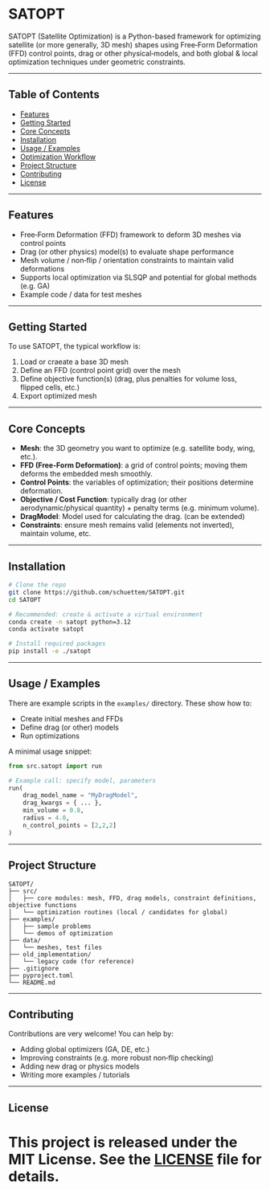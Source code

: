 # SATOPT

SATOPT (Satellite Optimization) is a Python-based framework for optimizing satellite (or more generally, 3D mesh) shapes using Free‑Form Deformation (FFD) control points, drag or other physical‑models, and both global & local optimization techniques under geometric constraints.

---

## Table of Contents

- [Features](#features)  
- [Getting Started](#getting-started)  
- [Core Concepts](#core-concepts)  
- [Installation](#installation)  
- [Usage / Examples](#usage--examples)  
- [Optimization Workflow](#optimization-workflow)  
- [Project Structure](#project-structure)  
- [Contributing](#contributing)  
- [License](#license)  

---

## Features

- Free‑Form Deformation (FFD) framework to deform 3D meshes via control points  
- Drag (or other physics) model(s) to evaluate shape performance  
- Mesh volume / non‑flip / orientation constraints to maintain valid deformations  
- Supports local optimization via SLSQP and potential for global methods (e.g. GA)  
- Example code / data for test meshes  

---

## Getting Started

To use SATOPT, the typical workflow is:

1. Load or craeate a base 3D mesh  
2. Define an FFD (control point grid) over the mesh  
3. Define objective function(s) (drag, plus penalties for volume loss, flipped cells, etc.)  
4. Export optimized mesh  

---

## Core Concepts

- **Mesh**: the 3D geometry you want to optimize (e.g. satellite body, wing, etc.).  
- **FFD (Free‑Form Deformation)**: a grid of control points; moving them deforms the embedded mesh smoothly.  
- **Control Points**: the variables of optimization; their positions determine deformation.  
- **Objective / Cost Function**: typically drag (or other aerodynamic/physical quantity) + penalty terms (e.g. minimum volume). 
- **DragModel**: Model used for calculating the drag. (can be extended) 
- **Constraints**: ensure mesh remains valid (elements not inverted), maintain volume, etc.

---

## Installation

```bash
# Clone the repo
git clone https://github.com/schuettem/SATOPT.git
cd SATOPT

# Recommended: create & activate a virtual environment
conda create -n satopt python=3.12
conda activate satopt

# Install required packages
pip install -e ./satopt
```


---

## Usage / Examples

There are example scripts in the `examples/` directory. These show how to:

- Create initial meshes and FFDs  
- Define drag (or other) models  
- Run optimizations

A minimal usage snippet:

```python
from src.satopt import run

# Example call: specify model, parameters
run(
    drag_model_name = "MyDragModel",
    drag_kwargs = { ... },
    min_volume = 0.8,
    radius = 4.0,
    n_control_points = [2,2,2]
)
```

---

## Project Structure

```
SATOPT/
├── src/
│   ├── core modules: mesh, FFD, drag models, constraint definitions, objective functions
│   └── optimization routines (local / candidates for global)
├── examples/
│   ├── sample problems
│   └── demos of optimization
├── data/
│   └── meshes, test files
├── old_implementation/
│   └── legacy code (for reference)
├── .gitignore
├── pyproject.toml
└── README.md
```

---

## Contributing

Contributions are very welcome! You can help by:

- Adding global optimizers (GA, DE, etc.)  
- Improving constraints (e.g. more robust non‑flip checking)  
- Adding new drag or physics models  
- Writing more examples / tutorials  


---

## License

This project is released under the **MIT License**. See the [LICENSE](LICENSE) file for details.
=======